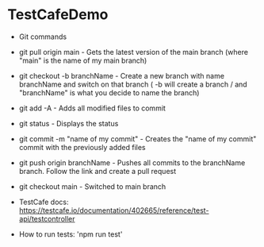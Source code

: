 # TestCafeDemo

- Git commands
 - git pull origin main - Gets the latest version of the main branch (where "main" is the name of my main branch)
 - git checkout -b branchName - Create a new branch with name branchName and switch on that branch ( -b will create a branch / and "branchName" is what you decide to name the branch)
 - git add -A - Adds all modified files to commit
 - git status - Displays the status
 - git commit -m "name of my commit" - Creates the "name of my commit" commit with the previously added files
 - git push origin branchName - Pushes all commits to the branchName branch. Follow the link and create a pull request
 - git checkout main - Switched to main branch

- TestCafe docs: https://testcafe.io/documentation/402665/reference/test-api/testcontroller

- How to run tests: 'npm run test'